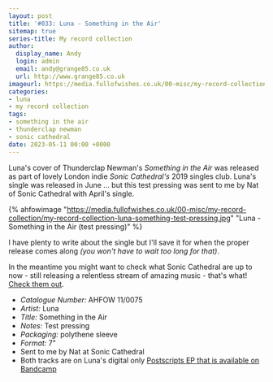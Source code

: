 ```yaml
---
layout: post
title: '#033: Luna - Something in the Air'
sitemap: true
series-title: My record collection 
author:
  display_name: Andy
  login: admin
  email: andy@grange85.co.uk
  url: http://www.grange85.co.uk
imageurl: https://media.fullofwishes.co.uk/00-misc/my-record-collection/my-record-collection-luna-something-test-pressing.jpg
categories:
- luna
- my record collection
tags:
- something in the air
- thunderclap newman
- sonic cathedral
date: 2023-05-11 00:00 +0000
---
```

Luna's cover of Thunderclap Newman's _Something in the Air_ was released as part of lovely London indie _Sonic Cathedral's_ 2019 singles club. Luna's single was released in June ... but this test pressing was sent to me by Nat of Sonic Cathedral with April's single.

{% ahfowimage "https://media.fullofwishes.co.uk/00-misc/my-record-collection/my-record-collection-luna-something-test-pressing.jpg" "Luna - Something in the Air (test pressing)" %}

I have plenty to write about the single but I'll save it for when the proper release comes along _(you won't have to wait too long for that)_.

In the meantime you might want to check what Sonic Cathedral are up to now - still releasing a relentless stream of amazing music - that's what! [Check them out](https://www.soniccathedral.co.uk/).

 - *Catalogue Number:* AHFOW 11/0075
 - *Artist:* Luna
 - *Title:* Something in the Air
 - *Notes:* Test pressing
 - *Packaging:* polythene sleeve
 - *Format:* 7"
 - Sent to me by Nat at Sonic Cathedral
 - Both tracks are on Luna's digital only [Postscripts EP that is available on Bandcamp](https://luna.bandcamp.com/album/postscripts)

